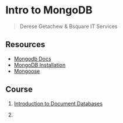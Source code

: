 # Intro to MongoDB

> Derese Getachew & Bsquare IT Services

## Resources

- [Mongodb Docs]()
- [MongoDB Installation]()
- [Mongoose]() 


## Course

1. [Introduction to Document Databases](course/documentDatabase.md)

2.  
